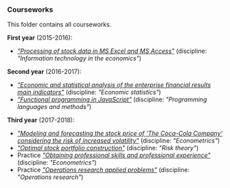 ### Courseworks
This folder contains all courseworks.

**First year** (2015-2016):
- [*"Processing of stock data in MS Excel and MS Access"*](1_information_technology_in_economics) (discipline: *"Information technology in the economics"*)

**Second year** (2016-2017):
- [*"Economic and statistical analysis of the enterprise financial results main indicators"*](2_economic_statistics) (discipline: *"Economic statistics"*)
- [*"Functional programming in JavaScript"*](2_programming_languages_and_methods) (discipline: *"Programming languages and methods"*)

**Third year** (2017-2018):
- [*"Modeling and forecasting the stock price of 'The Coca-Cola Company' considering the risk of increased volatility"*](3_econometrics) (discipline: *"Econometrics"*)
- [*"Optimal stock portfolio construction"*](3_risk_theory) (discipline: *"Risk theory"*)
- Practice [*"Obtaining professional skills and professional experience"*](3_practice_econometrics) (discipline: *"Econometrics"*)
- Practice [*"Operations research applied problems"*](3_practice_operations_research_models) (discipline: *"Operations research"*)
